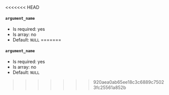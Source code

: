<<<<<<< HEAD
#### `argument_name`

* Is required: yes
* Is array: no
* Default: `NULL`
=======
#### `argument_name`

* Is required: yes
* Is array: no
* Default: `NULL`
>>>>>>> 920aea0ab65ee18c3c6889c75023fc25561a852b
